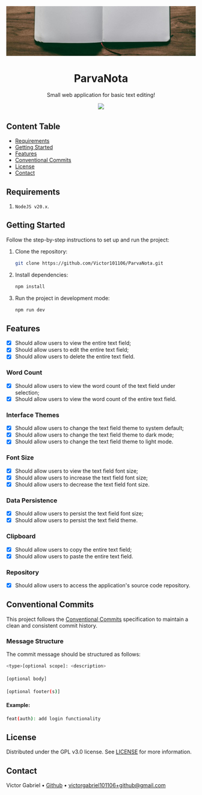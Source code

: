<img alt="Notepad" src="public/images/readme.banner.jpg" />

<h1 align="center">
    ParvaNota
</h1>

<p align="center">
    Small web application for basic text editing!
</p>

<p align="center">
  <a href="https://skillicons.dev">
    <img src="https://skillicons.dev/icons?i=nextjs,tailwind,ts,git,docker" />
  </a>
</p>

## Content Table

- [Requirements](#requirements)
- [Getting Started](#getting-started)
- [Features](#features)
- [Conventional Commits](#conventional-commits)
- [License](#license)
- [Contact](#contact)

## Requirements

1. `NodeJS v20.x`.

## Getting Started

Follow the step-by-step instructions to set up and run the project:

1. Clone the repository:

   ```bash
   git clone https://github.com/Victor101106/ParvaNota.git
   ```

2. Install dependencies:

   ```bash
   npm install
   ```

3. Run the project in development mode:

   ```bash
   npm run dev
   ```

## Features

- [x] Should allow users to view the entire text field;
- [x] Should allow users to edit the entire text field;
- [x] Should allow users to delete the entire text field.

### Word Count

- [x] Should allow users to view the word count of the text field under selection;
- [x] Should allow users to view the word count of the entire text field.

### Interface Themes

- [x] Should allow users to change the text field theme to system default;
- [x] Should allow users to change the text field theme to dark mode;
- [x] Should allow users to change the text field theme to light mode.

### Font Size

- [x] Should allow users to view the text field font size;
- [x] Should allow users to increase the text field font size;
- [x] Should allow users to decrease the text field font size.

### Data Persistence

- [x] Should allow users to persist the text field font size;
- [x] Should allow users to persist the text field theme.

### Clipboard

- [x] Should allow users to copy the entire text field;
- [x] Should allow users to paste the entire text field.

### Repository

- [x] Should allow users to access the application's source code repository.

## Conventional Commits

This project follows the [Conventional Commits](https://www.conventionalcommits.org/) specification to maintain a clean and consistent commit history.

### Message Structure

The commit message should be structured as follows:

```bash
<type>[optional scope]: <description>

[optional body]

[optional footer(s)]
```

#### Example:

```bash
feat(auth): add login functionality
```

## License

Distributed under the GPL v3.0 license. See [LICENSE](LICENSE.md) for more information.

## Contact

Victor Gabriel • [Github](https://github.com/Victor101106/) • victorgabriel101106+github@gmail.com
